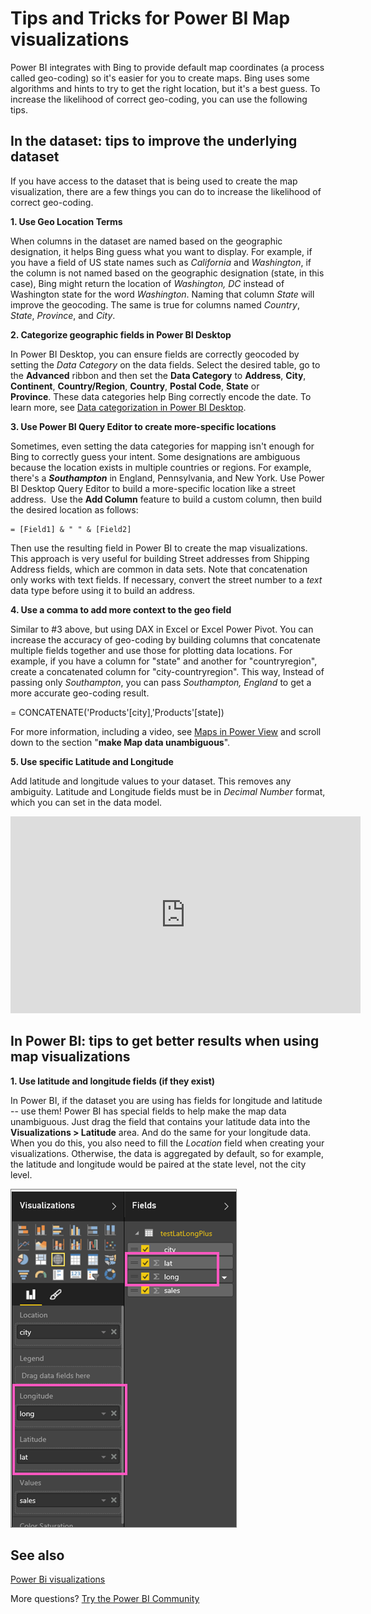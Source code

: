 ﻿<properties
   pageTitle="Tips and Tricks for Power BI Map visualizations"
   description="Tips and Tricks for Power BI Map visualizations"
   services="powerbi"
   documentationCenter=""
   authors="mihart"
   manager="mblythe"
   backup=""
   editor=""
   tags=""
   featuredVideoId="ajTPGNpthcg"
   qualityFocus="monitoring"
   qualityDate=""/>

<tags
   ms.service="powerbi"
   ms.devlang="NA"
   ms.topic="article"
   ms.tgt_pltfrm="NA"
   ms.workload="powerbi"
   ms.date="11/15/2016"
   ms.author="mihart"/>

# Tips and Tricks for Power BI Map visualizations  

Power BI integrates with Bing to provide default map coordinates (a process called geo-coding) so it's easier for you to create maps. Bing uses some algorithms and hints to try to get the right location, but it's a best guess. To increase the likelihood of correct geo-coding, you can use the following tips.

##  In the dataset: tips to improve the underlying dataset

If you have access to the dataset that is being used to create the map visualization, there are a few things you can do to increase the likelihood of correct geo-coding.

**1. Use Geo Location Terms**

When columns in the dataset are named based on the geographic designation, it helps Bing guess what you want to display. For example, if you have a field of US state names such as *California* and *Washington*, if the column is not named based on the geographic designation (state, in this case), Bing might return the location of *Washington, DC* instead of Washington state for the word *Washington*. Naming that column *State* will improve the geocoding. The same is true for columns named *Country*, *State*, *Province*, and *City*.   

**2. Categorize geographic fields in Power BI Desktop** 

In Power BI Desktop, you can ensure fields are correctly geocoded by setting the *Data Category* on the data fields. Select the desired table, go to the **Advanced** ribbon and then set the **Data Category** to **Address**, **City**, **Continent**, **Country/Region**, **Country**, **Postal Code**, **State** or **Province**. These data categories help Bing correctly encode the date. To learn more, see [Data categorization in Power BI Desktop](powerbi-desktop-data-categorization.md).

**3.  Use Power BI Query Editor to create more-specific locations** 

Sometimes, even setting the data categories for mapping isn't enough for Bing to correctly guess your intent. Some designations are ambiguous because the location exists in multiple countries or regions. For example, there's a ***Southampton*** in England, Pennsylvania, and New York. Use Power BI Desktop Query Editor to build a more-specific location like a street address.  Use the **Add Column** feature to build a custom column, then build the desired location as follows: 


    = [Field1] & " " & [Field2]

Then use the resulting field in Power BI to create the map visualizations. This approach is very useful for building Street addresses from Shipping Address fields, which are common in data sets. Note that concatenation only works with text fields. If necessary, convert the street number to a *text* data type before using it to build an address.  

**4. Use a comma to add more context to the geo field**

Similar to #3 above, but using DAX in Excel or Excel Power Pivot. You can increase the accuracy of geo-coding by building columns that concatenate multiple fields together and use those for plotting data locations. For example, if you have a column for "state" and another for "countryregion", create a concatenated column for "city-countryregion". This way, Instead of passing only *Southampton*, you can pass *Southampton, England* to get a more accurate geo-coding result. 

= CONCATENATE('Products'[city],'Products'[state])

For more information, including a video, see [Maps in Power View](https://support.office.com/article/Maps-in-Power-View-8A9B2AF3-A055-4131-A327-85CC835271F7) and scroll down to the section "**make Map data unambiguous**".

**5. Use specific Latitude and Longitude**

Add latitude and longitude values to your dataset. This removes any ambiguity. Latitude and Longitude fields must be in *Decimal Number* format, which you can set in the data model.

<iframe width="560" height="315" src="https://www.youtube.com/embed/ajTPGNpthcg" frameborder="0" allowfullscreen></iframe>

##  In Power BI: tips to get better results when using map visualizations

**1.    Use latitude and longitude fields (if they exist)**
    
In Power BI, if the dataset you are using has fields for longitude and latitude -- use them!  Power BI has special fields to help make the map data unambiguous. Just drag the field that contains your latitude data into the **Visualizations > Latitude** area.  And do the same for your longitude data. When you do this, you also need to fill the *Location* field when creating your visualizations. Otherwise, the data is aggregated by default, so for example, the latitude and longitude would be paired at the state level, not the city level. 

![](media/powerbi-service-tutorial-filled-maps-choropleths/PBI_Latitude.png) 



## See also

[Power Bi visualizations](powerbi-service-visualizations-for-reports.md)

More questions? [Try the Power BI Community](http://community.powerbi.com/)
